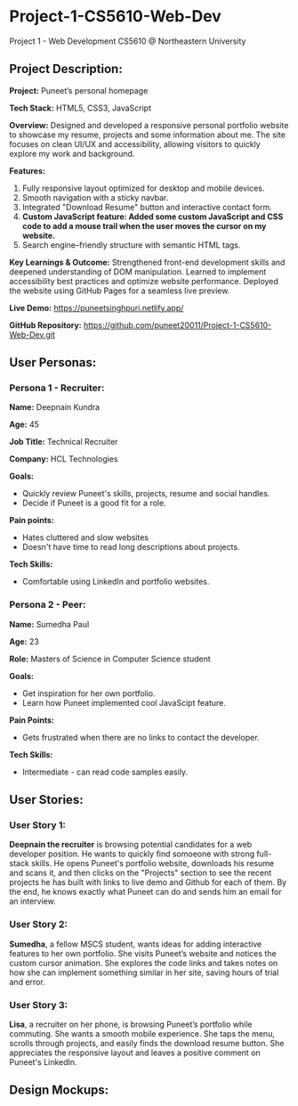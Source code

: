 # Project-1-CS5610-Web-Dev
Project 1 - Web Development CS5610 @ Northeastern University 

## **Project Description:**

**Project:** Puneet’s personal homepage

**Tech Stack:** HTML5, CSS3, JavaScript

**Overview:** Designed and developed a responsive personal portfolio website to showcase my resume, projects and some information about me. The site focuses on clean UI/UX and accessibility, allowing visitors to quickly explore my work and background.

**Features:**
1. Fully responsive layout optimized for desktop and mobile devices.
2. Smooth navigation with a sticky navbar.
3. Integrated "Download Resume" button and interactive contact form.
4. **Custom JavaScript feature: Added some custom JavaScript and CSS code to add a mouse trail when the user moves the cursor on my website.**
5. Search engine–friendly structure with semantic HTML tags.

**Key Learnings & Outcome:**
Strengthened front-end development skills and deepened understanding of DOM manipulation.
Learned to implement accessibility best practices and optimize website performance.
Deployed the website using GitHub Pages for a seamless live preview.

**Live Demo:** https://puneetsinghpuri.netlify.app/

**GitHub Repository:** https://github.com/puneet20011/Project-1-CS5610-Web-Dev.git

## **User Personas:** 

### **Persona 1 - Recruiter:**

**Name:** Deepnain Kundra

**Age:** 45

**Job Title:** Technical Recruiter

**Company:** HCL Technologies

**Goals:** 
- Quickly review Puneet's skills, projects, resume and social handles.
- Decide if Puneet is a good fit for a role.

**Pain points:**
- Hates cluttered and slow websites
- Doesn't have time to read long descriptions about projects.

**Tech Skills:**
- Comfortable using LinkedIn and portfolio websites.


### **Persona 2 - Peer:** 

**Name:** Sumedha Paul 

**Age:** 23

**Role:** Masters of Science in Computer Science student

**Goals:** 
- Get inspiration for her own portfolio.
- Learn how Puneet implemented cool JavaScipt feature.

**Pain Points:** 
- Gets frustrated when there are no links to contact the developer.

**Tech Skills:** 
- Intermediate - can read code samples easily. 

## **User Stories:** 

### **User Story 1:** 

**Deepnain the recruiter** is browsing potential candidates for a web developer position. He wants to quickly find somoeone with strong full-stack skills. He opens Puneet's portfolio website, downloads his resume and scans it, and then clicks on the "Projects" section to see the recent projects he has built with links to live demo and Github for each of them. By the end, he knows exactly what Puneet can do and sends him an email for an interview.

### **User Story 2:** 

**Sumedha**, a fellow MSCS student, wants ideas for adding interactive features to her own portfolio. She visits Puneet’s website and notices the custom cursor animation. She explores the code links and takes notes on how she can implement something similar in her site, saving hours of trial and error.

### **User Story 3:**

**Lisa**, a recruiter on her phone, is browsing Puneet’s portfolio while commuting. She wants a smooth mobile experience. She taps the menu, scrolls through projects, and easily finds the download resume button. She appreciates the responsive layout and leaves a positive comment on Puneet's LinkedIn. 



## **Design Mockups:**
